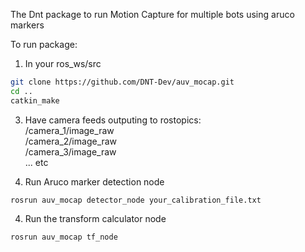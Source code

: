 The Dnt package to run Motion Capture for multiple bots using aruco markers  

To run package:

1) In your ros_ws/src
```bash
git clone https://github.com/DNT-Dev/auv_mocap.git 
cd ..
catkin_make
```

3) Have camera feeds outputing to rostopics:  
  /camera_1/image_raw  
  /camera_2/image_raw  
  /camera_3/image_raw  
  ... etc  

4) Run Aruco marker detection node
   
  ```rosrun auv_mocap detector_node your_calibration_file.txt```   

4) Run the transform calculator node   

  ```rosrun auv_mocap tf_node```

